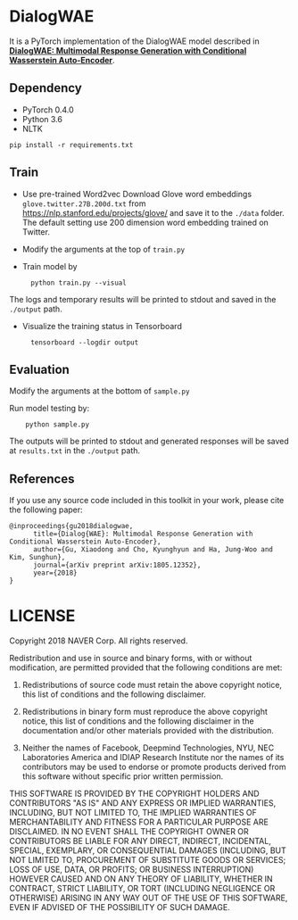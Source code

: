 # DialogWAE

It is a PyTorch implementation of the DialogWAE model described in
[**DialogWAE: Multimodal Response Generation with Conditional Wasserstein Auto-Encoder**](https://arxiv.org/abs/1805.12352). 

## Dependency
 - PyTorch 0.4.0
 - Python 3.6
 - NLTK
 ```
 pip install -r requirements.txt
 ```

## Train
- Use pre-trained Word2vec
  Download Glove word embeddings `glove.twitter.27B.200d.txt` from https://nlp.stanford.edu/projects/glove/ and save it to the `./data` folder. The default setting use 200 dimension word embedding trained on Twitter.

- Modify the arguments at the top of `train.py`

- Train model by
  ```
    python train.py --visual
  ```
The logs and temporary results will be printed to stdout and saved in the `./output` path.

- Visualize the training status in Tensorboard
  ```
    tensorboard --logdir output
  ```

## Evaluation
Modify the arguments at the bottom of `sample.py`
    
Run model testing by:
```
    python sample.py
```
The outputs will be printed to stdout and generated responses will be saved at `results.txt` in the `./output` path.


## References 
If you use any source code included in this toolkit in your work, please cite the following paper:
```
@inproceedings{gu2018dialogwae,
      title={Dialog{WAE}: Multimodal Response Generation with Conditional Wasserstein Auto-Encoder},
      author={Gu, Xiaodong and Cho, Kyunghyun and Ha, Jung-Woo and Kim, Sunghun},
      journal={arXiv preprint arXiv:1805.12352},
      year={2018}
}
```

# LICENSE

Copyright 2018 NAVER Corp.
All rights reserved.

Redistribution and use in source and binary forms, with or without
modification, are permitted provided that the following conditions are met:

1. Redistributions of source code must retain the above copyright
   notice, this list of conditions and the following disclaimer.

2. Redistributions in binary form must reproduce the above copyright
   notice, this list of conditions and the following disclaimer in the
   documentation and/or other materials provided with the distribution.

3. Neither the names of Facebook, Deepmind Technologies, NYU, NEC Laboratories America
   and IDIAP Research Institute nor the names of its contributors may be
   used to endorse or promote products derived from this software without
   specific prior written permission.

THIS SOFTWARE IS PROVIDED BY THE COPYRIGHT HOLDERS AND CONTRIBUTORS "AS IS"
AND ANY EXPRESS OR IMPLIED WARRANTIES, INCLUDING, BUT NOT LIMITED TO, THE
IMPLIED WARRANTIES OF MERCHANTABILITY AND FITNESS FOR A PARTICULAR PURPOSE
ARE DISCLAIMED. IN NO EVENT SHALL THE COPYRIGHT OWNER OR CONTRIBUTORS BE
LIABLE FOR ANY DIRECT, INDIRECT, INCIDENTAL, SPECIAL, EXEMPLARY, OR
CONSEQUENTIAL DAMAGES (INCLUDING, BUT NOT LIMITED TO, PROCUREMENT OF
SUBSTITUTE GOODS OR SERVICES; LOSS OF USE, DATA, OR PROFITS; OR BUSINESS
INTERRUPTION) HOWEVER CAUSED AND ON ANY THEORY OF LIABILITY, WHETHER IN
CONTRACT, STRICT LIABILITY, OR TORT (INCLUDING NEGLIGENCE OR OTHERWISE)
ARISING IN ANY WAY OUT OF THE USE OF THIS SOFTWARE, EVEN IF ADVISED OF THE
POSSIBILITY OF SUCH DAMAGE.
